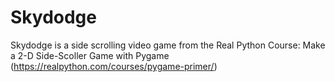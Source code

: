 # Skydodge 

Skydodge is a side scrolling video game from the Real Python Course: Make a 2-D Side-Scoller Game with Pygame (https://realpython.com/courses/pygame-primer/)

